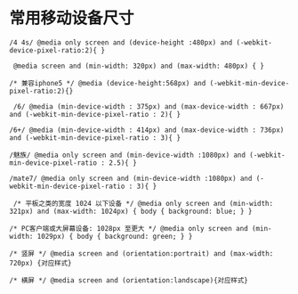 # 常用移动设备尺寸
  
    /4 4s/ @media only screen and (device-height :480px) and (-webkit-device-pixel-ratio:2){ }

     @media screen and (min-width: 320px) and (max-width: 480px) { }

    /* 兼容iphone5 */ @media (device-height:568px) and (-webkit-min-device-pixel-ratio:2){}

     /6/ @media (min-device-width : 375px) and (max-device-width : 667px) and (-webkit-min-device-pixel-ratio : 2){ }

    /6+/ @media (min-device-width : 414px) and (max-device-width : 736px) and (-webkit-min-device-pixel-ratio : 3){ }

    /魅族/ @media only screen and (min-device-width :1080px) and (-webkit-min-device-pixel-ratio : 2.5){ }

    /mate7/ @media only screen and (min-device-width :1080px) and (-webkit-min-device-pixel-ratio : 3){ }

     /* 平板之类的宽度 1024 以下设备 */ @media only screen and (min-width: 321px) and (max-width: 1024px) { body { background: blue; } }

    /* PC客户端或大屏幕设备: 1028px 至更大 */ @media only screen and (min-width: 1029px) { body { background: green; } }

    /* 竖屏 */ @media screen and (orientation:portrait) and (max-width: 720px) {对应样式}

    /* 横屏 */ @media screen and (orientation:landscape){对应样式}


